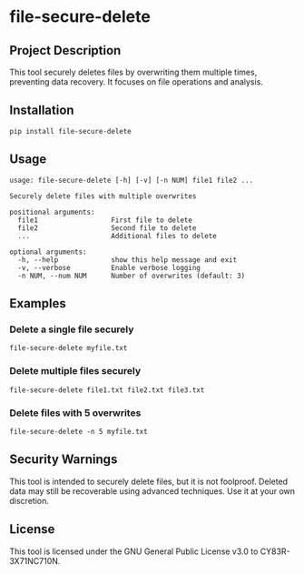 # file-secure-delete

## Project Description

This tool securely deletes files by overwriting them multiple times, preventing data recovery. It focuses on file operations and analysis.

## Installation

```
pip install file-secure-delete
```

## Usage

```
usage: file-secure-delete [-h] [-v] [-n NUM] file1 file2 ...

Securely delete files with multiple overwrites

positional arguments:
  file1                  First file to delete
  file2                  Second file to delete
  ...                    Additional files to delete

optional arguments:
  -h, --help             show this help message and exit
  -v, --verbose          Enable verbose logging
  -n NUM, --num NUM      Number of overwrites (default: 3)
```

## Examples

### Delete a single file securely

```
file-secure-delete myfile.txt
```

### Delete multiple files securely

```
file-secure-delete file1.txt file2.txt file3.txt
```

### Delete files with 5 overwrites

```
file-secure-delete -n 5 myfile.txt
```

## Security Warnings

This tool is intended to securely delete files, but it is not foolproof. Deleted data may still be recoverable using advanced techniques. Use it at your own discretion.

## License

This tool is licensed under the GNU General Public License v3.0 to CY83R-3X71NC710N.